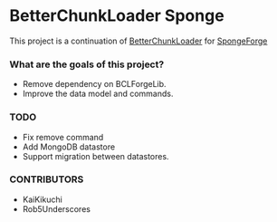 # BetterChunkLoader Sponge #

This project is a continuation of [BetterChunkLoader](https://github.com/KaiKikuchi/BetterChunkLoader) for [SpongeForge](https://github.com/SpongePowered/SpongeForge)

### What are the goals of this project? ###

* Remove dependency on BCLForgeLib.
* Improve the data model and commands.

### TODO ###

* Fix remove command
* Add MongoDB datastore
* Support migration between datastores.

### CONTRIBUTORS ###

* KaiKikuchi
* Rob5Underscores

